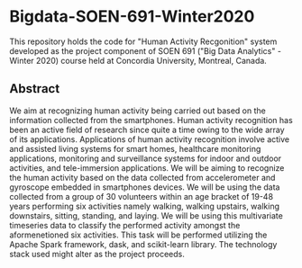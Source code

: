 # Bigdata-SOEN-691-Winter2020
This repository holds the code for "Human Activity Recgonition" system developed as the project component of SOEN 691 ("Big Data Analytics" - Winter 2020) course held at Concordia University, Montreal, Canada.

## Abstract
We aim at recognizing human activity being carried out based on the information collected from the smartphones. Human activity recognition has been an active field of research since quite a time owing to the wide array of its applications. Applications of human activity recognition involve active and assisted living systems for smart homes, healthcare monitoring applications, monitoring and surveillance systems for indoor and outdoor activities, and tele-immersion applications. We will be aiming to recognize the human activity based on the data collected from accelerometer and gyroscope embedded in smartphones devices. We will be using the data collected from a group of 30 volunteers within an age bracket of 19-48 years performing six activities namely walking, walking upstairs, walking downstairs, sitting, standing, and laying. We will be using this multivariate timeseries data to classify the performed activity amongst the aformenetioned six activities. This task will be performed utilizing the Apache Spark framework, dask, and scikit-learn library. The technology stack used might alter as the project proceeds.
